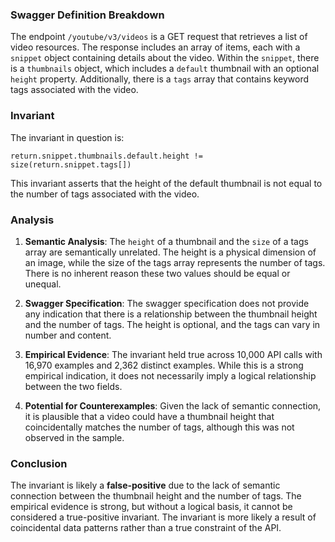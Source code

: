 ### Swagger Definition Breakdown
The endpoint `/youtube/v3/videos` is a GET request that retrieves a list of video resources. The response includes an array of items, each with a `snippet` object containing details about the video. Within the `snippet`, there is a `thumbnails` object, which includes a `default` thumbnail with an optional `height` property. Additionally, there is a `tags` array that contains keyword tags associated with the video.

### Invariant
The invariant in question is:

`return.snippet.thumbnails.default.height != size(return.snippet.tags[])`

This invariant asserts that the height of the default thumbnail is not equal to the number of tags associated with the video.

### Analysis
1. **Semantic Analysis**: The `height` of a thumbnail and the `size` of a tags array are semantically unrelated. The height is a physical dimension of an image, while the size of the tags array represents the number of tags. There is no inherent reason these two values should be equal or unequal.

2. **Swagger Specification**: The swagger specification does not provide any indication that there is a relationship between the thumbnail height and the number of tags. The height is optional, and the tags can vary in number and content.

3. **Empirical Evidence**: The invariant held true across 10,000 API calls with 16,970 examples and 2,362 distinct examples. While this is a strong empirical indication, it does not necessarily imply a logical relationship between the two fields.

4. **Potential for Counterexamples**: Given the lack of semantic connection, it is plausible that a video could have a thumbnail height that coincidentally matches the number of tags, although this was not observed in the sample.

### Conclusion
The invariant is likely a **false-positive** due to the lack of semantic connection between the thumbnail height and the number of tags. The empirical evidence is strong, but without a logical basis, it cannot be considered a true-positive invariant. The invariant is more likely a result of coincidental data patterns rather than a true constraint of the API.
